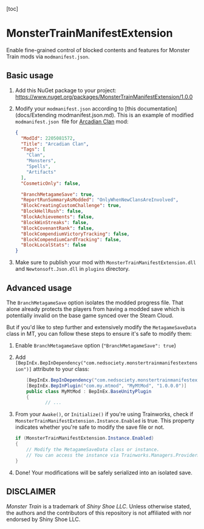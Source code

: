 

[toc]

# MonsterTrainManifestExtension

Enable fine-grained control of blocked contents and features for Monster Train mods via `modmanifest.json`.

## Basic usage

1. Add this NuGet package to your project: https://www.nuget.org/packages/MonsterTrainManifestExtension/1.0.0

2. Modify your `modmanifest.json` according to [this documentation](docs/Extending modmanifest.json.md). This is an example of modified `modmanifest.json `file for [Arcadian Clan]() mod:

   ```json
   {
     "ModId": 2205081572,
     "Title": "Arcadian Clan",
     "Tags": [
       "Clan",
       "Monsters",
       "Spells",
       "Artifacts"
     ],
     "CosmeticOnly": false,
   
     "BranchMetagameSave": true,
     "ReportRunSummaryAsModded": "OnlyWhenNewClansAreInvolved",
     "BlockCreatingCustomChallenge": true,
     "BlockHellRush": false,
     "BlockAchievements": false,
     "BlockWinStreaks": false,
     "BlockCovenantRank": false,
     "BlockCompendiumVictoryTracking": false,
     "BlockCompendiumCardTracking": false,
     "BlockLocalStats": false
   }
   ```

3. Make sure to publish your mod with `MonsterTrainManifestExtension.dll` and `Newtonsoft.Json.dll` in `plugins` directory.

## Advanced usage

The `BranchMetagameSave` option isolates the modded progress file. That alone already protects the players from having a modded save which is potentially invalid on the base game synced over the Steam Cloud.

But if you'd like to step further and extensively modify the `MetagameSaveData` class in MT, you can follow these steps to ensure it's safe to modify them:

1. Enable `BranchMetagameSave` option (`"BranchMetagameSave": true`)

2. Add `[BepInEx.BepInDependency("com.nedsociety.monstertrainmanifestextension")]` attribute to your class:

   ```csharp
       [BepInEx.BepInDependency("com.nedsociety.monstertrainmanifestextension")]
       [BepInEx.BepInPlugin("com.my.mtmod", "MyMtMod", "1.0.0.0")]
       public class MyMtMod : BepInEx.BaseUnityPlugin
       {
              // ...
   ```

3. From your `Awake()`, or `Initialize()` if you're using Trainworks, check if `MonsterTrainManifestExtension.Instance.Enabled` is true. This property indicates whether you're safe to modify the save file or not.

   ```csharp
   if (MonsterTrainManifestExtension.Instance.Enabled)
   {
       // Modify the MetagameSaveData class or instance. 
       // You can access the instance via Trainworks.Managers.ProviderManager.SaveManager.GetMetagameSave()
   }
   ```

4. Done! Your modifications will be safely serialized into an isolated save.

## DISCLAIMER

*Monster Train* is a trademark of *Shiny Shoe LLC*. Unless otherwise stated, the authors and the contributors of this repository is not affiliated with nor endorsed by Shiny Shoe LLC.

## 
